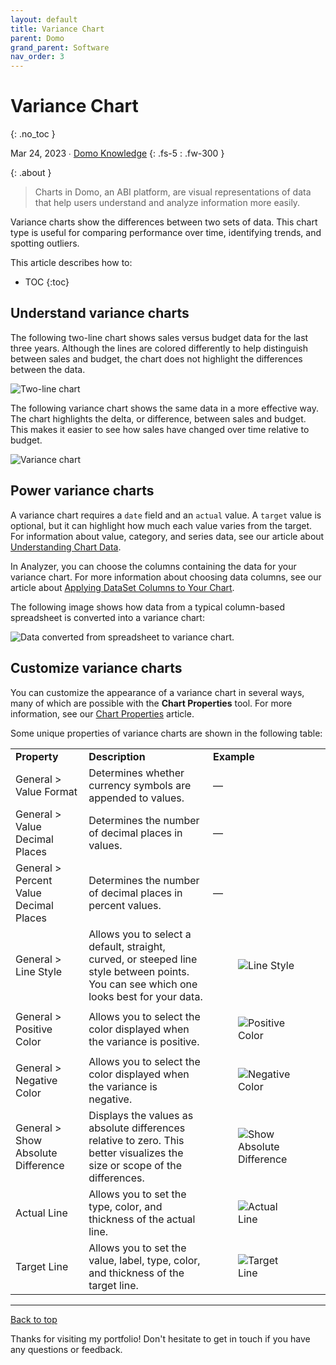 ```yaml
---
layout: default
title: Variance Chart
parent: Domo
grand_parent: Software
nav_order: 3
---
```


# Variance Chart
{: .no_toc }

Mar 24, 2023 ∙ [Domo Knowledge](https://domo-support.domo.com/s/article/000005156?language=en_US)
{: .fs-5 : .fw-300 }

{:  .about }
> Charts in Domo, an ABI platform, are visual representations of data that help users understand and analyze information more easily.

Variance charts show the differences between two sets of data. This chart type is useful for comparing performance over time, identifying trends, and spotting outliers.

This article describes how to:

- TOC
{:toc}

## Understand variance charts

The following two-line chart shows sales versus budget data for the last three years. Although the lines are colored differently to help distinguish between sales and budget, the chart does not highlight the differences between the data.

![Two-line chart](https://github.com/haileytapia/portfolio/assets/78626762/9c98424a-334c-4b49-bb4d-8f0b9d85932b)

The following variance chart shows the same data in a more effective way. The chart highlights the delta, or difference, between sales and budget. This makes it easier to see how sales have changed over time relative to budget.

![Variance chart](https://github.com/haileytapia/portfolio/assets/78626762/23aa52fa-224e-443f-bfe5-4b90664c305b)

## Power variance charts

A variance chart requires a `date` field and an `actual` value. A `target` value is optional, but it can highlight how much each value varies from the target. For information about value, category, and series data, see our article about [Understanding Chart Data](https://domo-support.domo.com/s/article/360043428693?language=en_US).

In Analyzer, you can choose the columns containing the data for your variance chart. For more information about choosing data columns, see our article about [Applying DataSet Columns to Your Chart](https://domo-support.domo.com/s/article/360043428713?language=en_US).

The following image shows how data from a typical column-based spreadsheet is converted into a variance chart:

![Data converted from spreadsheet to variance chart.](https://github.com/haileytapia/portfolio/assets/78626762/62ef91ef-f7f1-44d4-8991-721566adbd5b)

## Customize variance charts

You can customize the appearance of a variance chart in several ways, many of which are possible with the **Chart Properties** tool. For more information, see our [Chart Properties](https://domo-support.domo.com/s/article/360042925374?language=en_US) article.

Some unique properties of variance charts are shown in the following table:

<table>
    <tbody>
        <tr>
            <td>
                <strong>Property</strong>
            </td>
            <td>
                <strong>Description</strong>
            </td>
            <td>
                <strong>Example</strong>
            </td>
        </tr>
        <tr>
            <td>
                General &gt; Value Format
            </td>
            <td>
                Determines whether currency symbols are appended to values.
            </td>
            <td>
                —
            </td>
        </tr>
        <tr>
            <td>
                General &gt; Value Decimal Places
            </td>
            <td>
                Determines the number of decimal places in values.
            </td>
            <td>
                —
            </td>
        </tr>
        <tr>
            <td>
                General &gt; Percent Value Decimal Places
            </td>
            <td>
                Determines the number of decimal places in percent values.
            </td>
            <td>
                —
            </td>
        </tr>
        <tr>
            <td>
                General &gt; Line Style
            </td>
            <td>
                Allows you to select a default, straight, curved, or steeped line style between points. You can see which one looks best for your data.
            </td>
            <td>
                <figure class="image">
                    <img src="https://domo-support.domo.com/servlet/rtaImage?eid=ka05w000001277K&amp;feoid=00N5w00000Ri7BU&amp;refid=0EM5w000006u8jU" alt="Line Style">
                </figure>
            </td>
        </tr>
        <tr>
            <td>
                General &gt; Positive Color
            </td>
            <td>
                Allows you to select the color displayed when the variance is positive.
            </td>
            <td>
                <figure class="image">
                    <img src="https://domo-support.domo.com/servlet/rtaImage?eid=ka05w000001277K&amp;feoid=00N5w00000Ri7BU&amp;refid=0EM5w000006u8jZ" alt="Positive Color">
                </figure>
            </td>
        </tr>
        <tr>
            <td>
                General &gt; Negative Color
            </td>
            <td>
                Allows you to select the color displayed when the variance is negative.
            </td>
            <td>
                <figure class="image">
                    <img src="https://domo-support.domo.com/servlet/rtaImage?eid=ka05w000001277K&amp;feoid=00N5w00000Ri7BU&amp;refid=0EM5w000006u8je" alt="Negative Color">
                </figure>
            </td>
        </tr>
        <tr>
            <td>
                General &gt; Show Absolute Difference
            </td>
            <td>
                Displays the values as absolute differences relative to zero. This better visualizes the size or scope of the differences.
            </td>
            <td>
                <figure class="image">
                    <img src="https://domo-support.domo.com/servlet/rtaImage?eid=ka05w000001277K&amp;feoid=00N5w00000Ri7BU&amp;refid=0EM5w000006u8kh" alt="Show Absolute Difference">
                </figure>
            </td>
        </tr>
        <tr>
            <td>
                Actual Line
            </td>
            <td>
                Allows you to set the type, color, and thickness of the actual line.
            </td>
            <td>
                <figure class="image">
                    <img src="https://domo-support.domo.com/servlet/rtaImage?eid=ka05w000001277K&amp;feoid=00N5w00000Ri7BU&amp;refid=0EM5w000006uAdO" alt="Actual Line">
                </figure>
            </td>
        </tr>
        <tr>
            <td>
                Target Line
            </td>
            <td>
                Allows you to set the value, label, type, color, and thickness of the target line.
            </td>
            <td>
                <figure class="image">
                    <img src="https://domo-support.domo.com/servlet/rtaImage?eid=ka05w000001277K&amp;feoid=00N5w00000Ri7BU&amp;refid=0EM5w000006u8jo" alt="Target Line">
                </figure>
            </td>
        </tr>
    </tbody>
</table>

---

[Back to top](#top)

Thanks for visiting my portfolio! Don't hesitate to get in touch if you have any questions or feedback.
